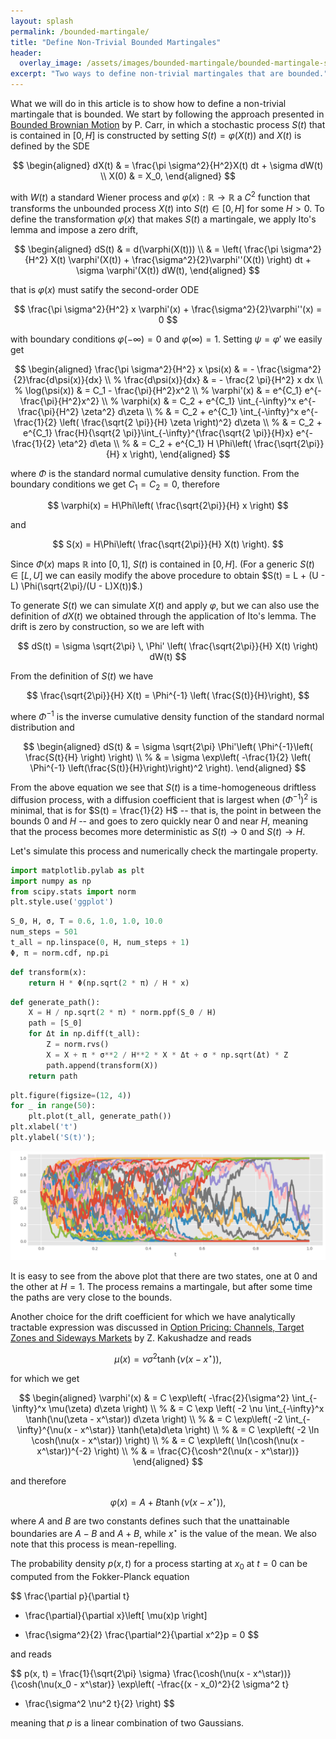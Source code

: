 ```yaml
---
layout: splash
permalink: /bounded-martingale/
title: "Define Non-Trivial Bounded Martingales"
header:
  overlay_image: /assets/images/bounded-martingale/bounded-martingale-splash.png
excerpt: "Two ways to define non-trivial martingales that are bounded."
---
```


What we will do in this article is to show how to define a non-trivial martingale that is bounded. We start by following the approach presented in [Bounded Brownian Motion](https://doi.org/10.3390/risks5040061) by P. Carr, in which a stochastic process $S(t)$ that is contained in $[0, H]$ is constructed by setting $S(t) = \varphi(X(t))$ and $X(t)$ is defined by the SDE

$$
\begin{aligned}
dX(t) & = \frac{\pi \sigma^2}{H^2}X(t) dt + \sigma dW(t) \\
X(0) & = X_0,
\end{aligned}
$$

with $W(t)$ a standard Wiener process and $\varphi(x): \mathbb{R} \rightarrow \mathbb{R}$ a $C^2$ function that transforms the unbounded process $X(t)$ into $S(t) \in [0, H]$ for some $H > 0$. To define the transformation $\varphi(x)$ that makes $S(t)$ a martingale, we apply Ito's lemma and impose a zero drift,

$$
\begin{aligned}
dS(t) & = d(\varphi(X(t))) \\
& = \left(
\frac{\pi \sigma^2}{H^2} X(t) \varphi'(X(t)) + \frac{\sigma^2}{2}\varphi''(X(t))
\right) dt + \sigma \varphi'(X(t)) dW(t),
\end{aligned}
$$

that is $\varphi(x)$ must satify the second-order ODE

$$
\frac{\pi \sigma^2}{H^2} x \varphi'(x) + \frac{\sigma^2}{2}\varphi''(x) = 0
$$

with boundary conditions $\varphi(-\infty) = 0$ and $\varphi(\infty) = 1$. Setting $\psi = \varphi'$ we easily get

$$
\begin{aligned}
\frac{\pi \sigma^2}{H^2} x \psi(x) & = - \frac{\sigma^2}{2}\frac{d\psi(x)}{dx} \\
%
\frac{d\psi(x)}{dx} & = - \frac{2 \pi}{H^2} x dx \\
%
\log(\psi(x)) & = C_1 - \frac{\pi}{H^2}x^2 \\
%
\varphi'(x) & = e^{C_1} e^{-\frac{\pi}{H^2}x^2} \\
%
\varphi(x) & = C_2 + e^{C_1} \int_{-\infty}^x e^{-\frac{\pi}{H^2} \zeta^2} d\zeta \\
%
& = C_2 + e^{C_1} \int_{-\infty}^x e^{-\frac{1}{2} \left( \frac{\sqrt{2 \pi}}{H} \zeta \right)^2} d\zeta \\
%
& = C_2 + e^{C_1} \frac{H}{\sqrt{2 \pi}}\int_{-\infty}^{\frac{\sqrt{2 \pi}}{H}x} e^{-\frac{1}{2} \eta^2} d\eta \\
%
& = C_2 + e^{C_1} H \Phi\left(
\frac{\sqrt{2\pi}}{H} x
\right),
\end{aligned}
$$

where $\Phi$ is the standard normal cumulative density function. From the boundary conditions we get $C_1=C_2=0$, therefore

$$
\varphi(x) = H\Phi\left(
\frac{\sqrt{2\pi}}{H} x
\right)
$$

and

$$
S(x) = H\Phi\left(
\frac{\sqrt{2\pi}}{H} X(t)
\right).
$$

Since $\Phi(x)$ maps $\mathbb{R}$ into $[0, 1]$, $S(t)$ is contained in $[0, H]$. (For a generic $S(t) \in [L, U]$ we can easily modify the above procedure to obtain $S(t) = L + (U - L) \Phi(\sqrt{2\pi}/(U - L)X(t))$.)

To generate $S(t)$ we can simulate $X(t)$ and apply $\varphi$, but we can also use the definition of $dX(t)$ we obtained through the application of Ito's lemma. The drift is zero by construction, so we are left with

$$
dS(t) = \sigma \sqrt{2\pi} \, \Phi'
\left(
\frac{\sqrt{2\pi}}{H} X(t)
\right) dW(t)
$$

From the definition of $S(t)$ we have

$$
\frac{\sqrt{2\pi}}{H} X(t) = \Phi^{-1}
\left( \frac{S(t)}{H}\right),
$$

where $\Phi^{-1}$ is the inverse cumulative density function of the standard normal distribution and

$$
\begin{aligned}
dS(t) & = \sigma \sqrt{2\pi} \Phi'\left(
\Phi^{-1}\left( \frac{S(t}{H} \right)
\right) \\
%
& = \sigma \exp\left(
-\frac{1}{2} \left( \Phi^{-1} \left(\frac{S(t)}{H}\right)\right)^2 
\right).
\end{aligned}
$$

From the above equation we see that $S(t)$ is a time-homogeneous driftless diffusion process, with a diffusion coefficient that is largest when $(\Phi^{-1})^2$ is minimal, that is for $S(t) = \frac{1}{2} H$ -- that is, the point in between the bounds 0 and $H$ -- and goes to zero quickly near 0 and near $H$, meaning that the process becomes more deterministic  as $S(t) \rightarrow 0$ and $S(t) \rightarrow H$.

Let's simulate this process and numerically check the martingale property.


```python
import matplotlib.pylab as plt
import numpy as np
from scipy.stats import norm
plt.style.use('ggplot')
```


```python
S_0, H, σ, T = 0.6, 1.0, 1.0, 10.0
num_steps = 501
t_all = np.linspace(0, H, num_steps + 1)
Φ, π = norm.cdf, np.pi
```


```python
def transform(x):
    return H * Φ(np.sqrt(2 * π) / H * x)
```


```python
def generate_path():
    X = H / np.sqrt(2 * π) * norm.ppf(S_0 / H)
    path = [S_0]
    for Δt in np.diff(t_all):
        Z = norm.rvs()
        X = X + π * σ**2 / H**2 * X * Δt + σ * np.sqrt(Δt) * Z
        path.append(transform(X))
    return path
```


```python
plt.figure(figsize=(12, 4))
for _ in range(50):
    plt.plot(t_all, generate_path())
plt.xlabel('t')
plt.ylabel('S(t)');
```


    
![png](/assets/images/bounded-martingale/bounded-martingale-1.png)
    


It is easy to see from the above plot that there are two states, one at 0 and the other at $H=1$. The process remains a martingale, but after some time the paths are very close to the bounds.

Another choice for the drift coefficient for which we have analytically tractable expression was discussed in [Option Pricing: Channels, Target Zones and Sideways Markets](https://arxiv.org/abs/2006.14121) by Z. Kakushadze and reads

$$
\mu(x) = \nu \sigma^2 \tanh(\nu(x - x^\star)),
$$

for which we get

$$
\begin{aligned}
\varphi'(x) & = C \exp\left(
  -\frac{2}{\sigma^2}
  \int_{-\infty}^x \mu(\zeta) d\zeta
\right) \\
%
& = C \exp \left(
-2 \nu \int_{-\infty}^x \tanh(\nu(\zeta - x^\star)) d\zeta
\right) \\
%
& = C \exp\left(
-2 \int_{-\infty}^{\nu(x - x^\star)} \tanh(\eta)d\eta
\right) \\
%
& = C \exp\left(
-2 \ln \cosh(\nu(x - x^\star))
\right) \\
%
& = C \exp\left(
\ln(\cosh(\nu(x - x^\star))^{-2}
\right) \\
%
& = \frac{C}{\cosh^2(\nu(x - x^\star))}
\end{aligned}
$$

and therefore

$$
\varphi(x) = A + B \tanh(\nu(x - x^\star)),
$$

where $A$ and $B$ are two constants defines such that the unattainable boundaries are $A - B$ and $A+B$, while $x^\star$  is the value of the mean. We also note that this process is mean-repelling.

The probability density $p(x, t)$ for a process starting at $x_0$ at $t=0$ can be computed from the Fokker-Planck equation

$$
\frac{\partial p}{\partial t}
+ \frac{\partial}{\partial x}\left[
\mu(x)p
\right]
- \frac{\sigma^2}{2} \frac{\partial^2}{\partial x^2}p = 0
$$

and reads

$$
p(x, t) =
\frac{1}{\sqrt{2\pi} \sigma}
\frac{\cosh(\nu(x - x^\star))}{\cosh(\nu(x_0 - x^\star)}
\exp\left(
-\frac{(x - x_0)^2}{2 \sigma^2 t}
- \frac{\sigma^2 \nu^2 t}{2}
\right)
$$

meaning that $p$ is a linear combination of two Gaussians.
